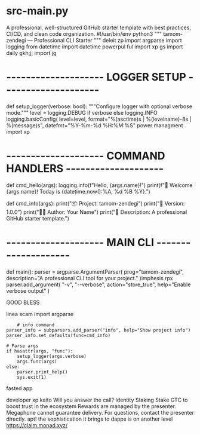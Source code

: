 # src-main.py
 A professional, well-structured GitHub starter template with best practices, CI/CD, and clean code organization.
#!/usr/bin/env python3
"""
tamom-zendegi — Professional CLI Starter
"""
deleit zp
import argparse
import logging
from datetime import datetime
powerpul
ful import xp gs
import daily
gkh;j;
import jg
# -------------------- LOGGER SETUP --------------------
def setup_logger(verbose: bool):
    """Configure logger with optional verbose mode."""
    level = logging.DEBUG if verbose else logging.INFO
    logging.basicConfig(
        level=level,
        format="%(asctime)s | %(levelname)-8s | %(message)s",
        datefmt="%Y-%m-%d %H:%M:%S"
 power managment
import xp
# -------------------- COMMAND HANDLERS --------------------
def cmd_hello(args):
    logging.info(f"Hello, {args.name}!")
    print(f"👋 Welcome {args.name}! Today is {datetime.now():%A, %d %B %Y}.")

def cmd_info(args):
    print("📦 Project: tamom-zendegi")
    print("📝 Version: 1.0.0")
    print("👨‍💻 Author: Your Name")
    print("🚀 Description: A professional GitHub starter template.")

# -------------------- MAIN CLI --------------------
def main():
    parser = argparse.ArgumentParser(
        prog="tamom-zendegi",
        description="A professional CLI tool for your project."
    )imphesis rpx
    parser.add_argument(
        "-v", "--verbose", action="store_true",
        help="Enable verbose output"
    )

GOOD BLESS

linea scam
import argparse

        # info command
    parser_info = subparsers.add_parser("info", help="Show project info")
    parser_info.set_defaults(func=cmd_info)

    # Parse args
    if hasattr(args, "func"):
        setup_logger(args.verbose)
        args.func(args)
    else:
        parser.print_help()
        sys.exit(1)
fasted app

developer xp kaito
 Will you answer the call?
Identity Staking Stake GTC to boost trust in the ecosystem
Rewards are managed by the presenter. Megaphone cannot guarantee delivery. For questions, contact the presenter directly.
apt! the sophistication it brings to dapps is on another level
https://claim.monad.xyz/
